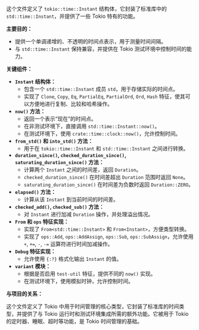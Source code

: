 这个文件定义了 `tokio::time::Instant` 结构体，它封装了标准库中的 `std::time::Instant`，并提供了一些 Tokio 特有的功能。

**主要目的：**

*   提供一个单调递增的、不透明的时间点表示，用于测量时间间隔。
*   与 `std::time::Instant` 保持兼容，并提供在 Tokio 测试环境中控制时间的能力。

**关键组件：**

*   **`Instant` 结构体：**
    *   包含一个 `std::time::Instant` 成员 `std`，用于存储实际的时间点。
    *   实现了 `Clone`, `Copy`, `Eq`, `PartialEq`, `PartialOrd`, `Ord`, `Hash` 特征，使其可以方便地进行复制、比较和哈希操作。
*   **`now()` 方法：**
    *   返回一个表示“现在”的时间点。
    *   在非测试环境下，直接调用 `std::time::Instant::now()`。
    *   在测试环境下，使用 `crate::time::clock::now()`，允许控制时间。
*   **`from_std()` 和 `into_std()` 方法：**
    *   用于在 `tokio::time::Instant` 和 `std::time::Instant` 之间进行转换。
*   **`duration_since()`, `checked_duration_since()`, `saturating_duration_since()` 方法：**
    *   计算两个 `Instant` 之间的时间差，返回 `Duration`。
    *   `checked_duration_since()` 在时间差超出 `Duration` 范围时返回 `None`。
    *   `saturating_duration_since()` 在时间差为负数时返回 `Duration::ZERO`。
*   **`elapsed()` 方法：**
    *   计算从该 `Instant` 到当前时间的时间差。
*   **`checked_add()`, `checked_sub()` 方法：**
    *   对 `Instant` 进行加减 `Duration` 操作，并处理溢出情况。
*   **`From` 和 `ops` 特征实现：**
    *   实现了 `From<std::time::Instant>` 和 `From<Instant>`，方便类型转换。
    *   实现了 `ops::Add`, `ops::AddAssign`, `ops::Sub`, `ops::SubAssign`，允许使用 `+`, `+=`, `-`, `-=` 运算符进行时间加减操作。
*   **`Debug` 特征实现：**
    *   允许使用 `{:?}` 格式化输出 `Instant` 的值。
*   **`variant` 模块：**
    *   根据是否启用 `test-util` 特征，提供不同的 `now()` 实现。
    *   在测试环境下，使用模拟时钟，允许控制时间。

**与项目的关系：**

这个文件定义了 Tokio 中用于时间管理的核心类型，它封装了标准库的时间类型，并提供了与 Tokio 运行时和测试环境集成所需的额外功能。它被用于 Tokio 的定时器、睡眠、超时等功能，是 Tokio 时间管理的基础。
